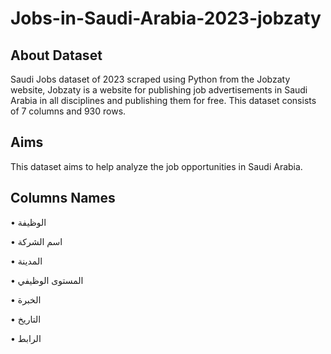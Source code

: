 # Jobs-in-Saudi-Arabia-2023-jobzaty
## About Dataset
Saudi Jobs dataset of 2023 scraped using Python from the Jobzaty website, Jobzaty is a website for publishing job advertisements in Saudi Arabia in all disciplines and publishing them for free.
This dataset consists of 7 columns and 930 rows. 


## Aims
This dataset aims to help analyze the job opportunities in Saudi Arabia.


## Columns Names

•	الوظيفة

•	اسم الشركة

•	المدينة

•	المستوى الوظيفي

•	الخبرة

•	التاريخ

•	الرابط

